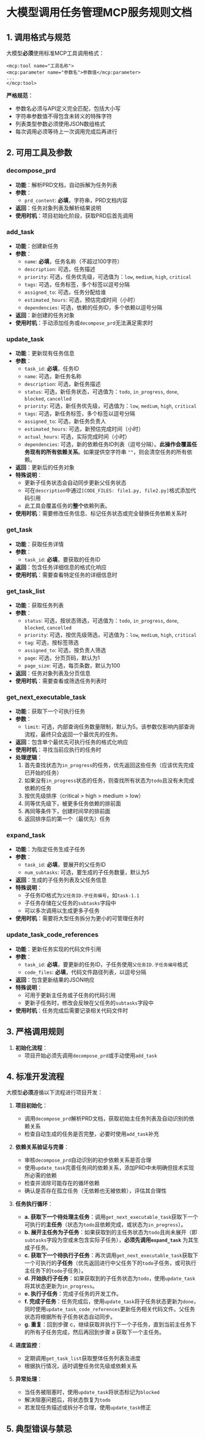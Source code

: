 # 大模型调用任务管理MCP服务规则文档

## 1. 调用格式与规范

大模型**必须**使用标准MCP工具调用格式：

```
<mcp:tool name="工具名称">
<mcp:parameter name="参数名">参数值</mcp:parameter>
...
</mcp:tool>
```

**严格规范**：
- 参数名必须与API定义完全匹配，包括大小写
- 字符串参数值不得包含未转义的特殊字符
- 列表类型参数必须使用JSON数组格式
- 每次调用必须等待上一次调用完成后再进行

## 2. 可用工具及参数

### decompose_prd
- **功能**：解析PRD文档，自动拆解为任务列表
- **参数**：
  - `prd_content`: **必填**，字符串，PRD文档内容
- **返回**：任务对象列表及解析结果说明
- **使用时机**：项目初始化阶段，获取PRD后首先调用

### add_task
- **功能**：创建新任务
- **参数**：
  - `name`: **必填**，任务名称（不超过100字符）
  - `description`: 可选，任务描述
  - `priority`: 可选，任务优先级，可选值为：`low`, `medium`, `high`, `critical`
  - `tags`: 可选，任务标签，多个标签以逗号分隔
  - `assigned_to`: 可选，任务分配给谁
  - `estimated_hours`: 可选，预估完成时间（小时）
  - `dependencies`: 可选，依赖的任务ID，多个依赖以逗号分隔
- **返回**：新创建的任务对象
- **使用时机**：手动添加任务或`decompose_prd`无法满足需求时

### update_task
- **功能**：更新现有任务信息
- **参数**：
  - `task_id`: **必填**，任务ID
  - `name`: 可选，新任务名称
  - `description`: 可选，新任务描述
  - `status`: 可选，新任务状态，可选值为：`todo`, `in_progress`, `done`, `blocked`, `cancelled`
  - `priority`: 可选，新任务优先级，可选值为：`low`, `medium`, `high`, `critical`
  - `tags`: 可选，新任务标签，多个标签以逗号分隔
  - `assigned_to`: 可选，新任务负责人
  - `estimated_hours`: 可选，新预估完成时间（小时）
  - `actual_hours`: 可选，实际完成时间（小时）
  - `dependencies`: 可选，新的依赖任务ID列表（逗号分隔）。**此操作会覆盖任务现有的所有依赖关系**。如果提供空字符串 `""`，则会清空任务的所有依赖。
- **返回**：更新后的任务对象
- **特殊说明**：
  - 更新子任务状态会自动同步更新父任务状态
  - 可在`description`中通过`[CODE_FILES: file1.py, file2.py]`格式添加代码引用
  - 此工具会覆盖任务的**整个**依赖列表。
- **使用时机**：需要修改任务信息、标记任务状态或完全替换任务依赖关系时

### get_task
- **功能**：获取任务详情
- **参数**：
  - `task_id`: **必填**，要获取的任务ID
- **返回**：包含任务详细信息的格式化响应
- **使用时机**：需要查看特定任务的详细信息时

### get_task_list
- **功能**：获取任务列表
- **参数**：
  - `status`: 可选，按状态筛选，可选值为：`todo`, `in_progress`, `done`, `blocked`, `cancelled`
  - `priority`: 可选，按优先级筛选，可选值为：`low`, `medium`, `high`, `critical`
  - `tag`: 可选，按标签筛选
  - `assigned_to`: 可选，按负责人筛选
  - `page`: 可选，分页页码，默认为1
  - `page_size`: 可选，每页条数，默认为100
- **返回**：任务对象列表及分页信息
- **使用时机**：需要查看或筛选任务列表时

### get_next_executable_task
- **功能**：获取下一个可执行任务
- **参数**：
  - `limit`: 可选，内部查询任务数量限制，默认为5。该参数仅影响内部查询流程，最终只会返回一个最优先的任务。
- **返回**：包含单个最优先可执行任务的格式化响应
- **使用时机**：寻找当前应执行的任务时
- **处理逻辑**：
  1. 首先查找状态为`in_progress`的任务，优先返回这些任务（应该优先完成已开始的任务）
  2. 如果没有`in_progress`状态的任务，则查找所有状态为`todo`且没有未完成依赖的任务
  3. 按优先级排序（critical > high > medium > low）
  4. 同等优先级下，被更多任务依赖的排前面
  5. 再同等条件下，创建时间早的排前面
  6. 返回排序后的第一个（最优先）任务

### expand_task
- **功能**：为指定任务生成子任务
- **参数**：
  - `task_id`: **必填**，要展开的父任务ID
  - `num_subtasks`: 可选，要生成的子任务数量，默认为5
- **返回**：生成的子任务列表及父任务信息
- **特殊说明**：
  - 子任务ID格式为`父任务ID.子任务编号`，如`task-1.1`
  - 子任务存储在父任务的`subtasks`字段中
  - 可以多次调用以生成更多子任务
- **使用时机**：需要将大型任务拆分为更小的可管理任务时

### update_task_code_references
- **功能**：更新任务实现的代码文件引用
- **参数**：
  - `task_id`: **必填**，要更新的任务ID，子任务使用`父任务ID.子任务编号`格式
  - `code_files`: **必填**，代码文件路径列表，以逗号分隔
- **返回**：包含更新结果的JSON响应
- **特殊说明**：
  - 可用于更新主任务或子任务的代码引用
  - 更新子任务时，修改会反映在父任务的`subtasks`字段中
- **使用时机**：任务完成后需要记录相关代码文件时

## 3. 严格调用规则

1. **初始化流程**：
   - 项目开始必须先调用`decompose_prd`或手动使用`add_task`

## 4. 标准开发流程

大模型**必须**遵循以下流程进行项目开发：

1. **项目初始化**：
   - 调用`decompose_prd`解析PRD文档，获取初始主任务列表及自动识别的依赖关系
   - 检查自动生成的任务是否完整，必要时使用`add_task`补充

2. **依赖关系验证与完善**：
   - 审核`decompose_prd`自动识别的初步依赖关系是否合理
   - 使用`update_task`完善任务间的依赖关系，添加PRD中未明确但技术实现所必需的依赖
   - 检查并消除可能存在的循环依赖
   - 确认是否存在孤立任务（无依赖也无被依赖），评估其合理性

3. **任务执行循环**：
   - **a. 获取下一个待处理主任务**：调用`get_next_executable_task`获取下一个可执行的**主任务**（状态为`todo`且依赖完成，或状态为`in_progress`）。
   - **b. 展开主任务为子任务**：如果获取到的主任务状态为`todo`且尚未展开（即`subtasks`字段为空或未包含实际子任务），**必须先调用`expand_task`** 为其生成子任务。
   - **c. 获取下一个待执行子任务**：再次调用`get_next_executable_task`获取下一个可执行的**子任务**（优先返回进行中父任务下的`todo`子任务，或可执行主任务下的`todo`子任务）。
   - **d. 开始执行子任务**：如果获取到的子任务状态为`todo`，使用`update_task`将其状态更新为`in_progress`。
   - **e. 执行子任务**：完成子任务的开发工作。
   - **f. 完成子任务**：任务完成后，使用`update_task`将子任务状态更新为`done`，同时使用`update_task_code_references`更新任务相关代码文件。父任务状态将根据所有子任务状态自动同步。
   - **g. 重复**：回到步骤 c，继续获取并执行下一个子任务，直到当前主任务下的所有子任务完成，然后再回到步骤 a 获取下一个主任务。

4. **进度监控**：
   - 定期调用`get_task_list`获取整体任务列表及进度
   - 根据执行情况，适时调整任务优先级或依赖关系

5. **异常处理**：
   - 当任务被阻塞时，使用`update_task`将状态标记为`blocked`
   - 解决阻塞问题后，将状态恢复为`todo`
   - 若发现任务描述或拆分不合理，使用`update_task`修正

## 5. 典型错误与禁忌